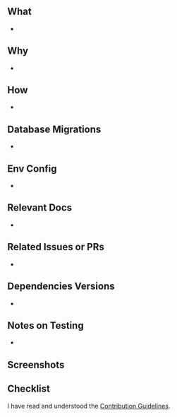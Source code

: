 ## What

-

## Why

-

## How

-

## Database Migrations

- 

## Env Config

- 

## Relevant Docs

-

## Related Issues or PRs

-

## Dependencies Versions

-

## Notes on Testing

-

## Screenshots

## Checklist

I have read and understood the [Contribution Guidelines]().
